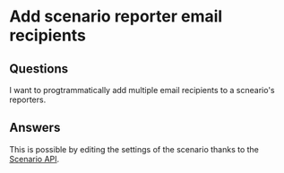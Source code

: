 # Add scenario reporter email recipients

## Questions

I want to progtrammatically add multiple email recipients to a scneario's reporters.

## Answers

This is possible by editing the settings of the scenario thanks to the [Scenario API](https://doc.dataiku.com/dss/latest/python-api/scenarios.html).
